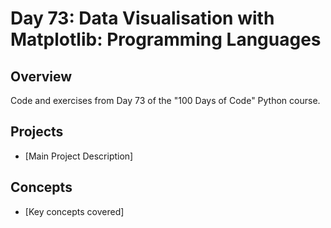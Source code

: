 # Day 73: Data Visualisation with Matplotlib: Programming Languages

## Overview
Code and exercises from Day 73 of the "100 Days of Code" Python course.

## Projects
- [Main Project Description]

## Concepts
- [Key concepts covered]
